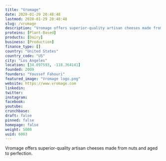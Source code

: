 ```yaml
---
title: "Vromage"
date: 2020-01-29 20:48:48
lastmod: 2020-01-29 20:48:48
slug: /vromage
description: "Vromage offers superior-quality artisan cheeses made from nuts and aged to perfection."
proteins: [Plant-Based]
products: [Dairy]
business: [Production]
finance_type: []
country: "United States"
country_code: "US"
city: "Los Angeles"
location: [34.097593, -118.364141]
founded: 2009
founders: "Youssef Fahouri"
featured_image: "Vromage logo.png"
website: https://www.vromage.com
linkedin: 
twitter: 
instagram: 
facebook: 
youtube: 
crunchbase: 
draft: false
pinned: false
homepage: false
weight: 5000
uuid: 6003
---
```

Vromage offers superior-quality artisan cheeses made from nuts and aged to perfection.
